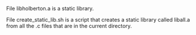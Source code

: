 File libholberton.a is a static library.

File create_static_lib.sh is a script that creates a static library called liball.a from all the .c files that are in the current directory.